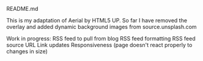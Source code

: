README.md

This is my adaptation of Aerial by HTML5 UP.
So far I have removed the overlay and added dynamic background images from source.unsplash.com

Work in progress:
  RSS feed to pull from blog
    RSS feed formatting
    RSS feed source URL
  Link updates
  Responsiveness (page doesn't react properly to changes in size)
  
